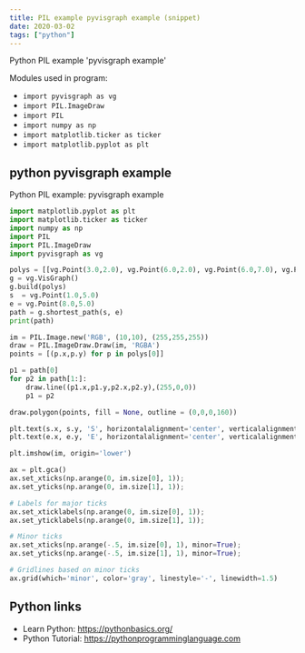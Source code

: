 ```yaml
---
title: PIL example pyvisgraph example (snippet)
date: 2020-03-02
tags: ["python"]
---
```

Python PIL example 'pyvisgraph example'


Modules used in program: 
* `import pyvisgraph as vg`
* `import PIL.ImageDraw`
* `import PIL`
* `import numpy as np`
* `import matplotlib.ticker as ticker`
* `import matplotlib.pyplot as plt`

## python pyvisgraph example

Python PIL example: pyvisgraph example

```python
import matplotlib.pyplot as plt
import matplotlib.ticker as ticker
import numpy as np
import PIL
import PIL.ImageDraw
import pyvisgraph as vg

polys = [[vg.Point(3.0,2.0), vg.Point(6.0,2.0), vg.Point(6.0,7.0), vg.Point(3.0,7.0)]]
g = vg.VisGraph()
g.build(polys)
s  = vg.Point(1.0,5.0)
e = vg.Point(8.0,5.0)
path = g.shortest_path(s, e)
print(path)

im = PIL.Image.new('RGB', (10,10), (255,255,255))
draw = PIL.ImageDraw.Draw(im, 'RGBA')
points = [(p.x,p.y) for p in polys[0]]

p1 = path[0]
for p2 in path[1:]:
    draw.line((p1.x,p1.y,p2.x,p2.y),(255,0,0))
    p1 = p2

draw.polygon(points, fill = None, outline = (0,0,0,160))

plt.text(s.x, s.y, 'S', horizontalalignment='center', verticalalignment='center')
plt.text(e.x, e.y, 'E', horizontalalignment='center', verticalalignment='center')

plt.imshow(im, origin='lower')

ax = plt.gca()
ax.set_xticks(np.arange(0, im.size[0], 1));
ax.set_yticks(np.arange(0, im.size[1], 1));

# Labels for major ticks
ax.set_xticklabels(np.arange(0, im.size[0], 1));
ax.set_yticklabels(np.arange(0, im.size[1], 1));

# Minor ticks
ax.set_xticks(np.arange(-.5, im.size[0], 1), minor=True);
ax.set_yticks(np.arange(-.5, im.size[1], 1), minor=True);

# Gridlines based on minor ticks
ax.grid(which='minor', color='gray', linestyle='-', linewidth=1.5)


```

## Python links

- Learn Python: https://pythonbasics.org/
- Python Tutorial: https://pythonprogramminglanguage.com
